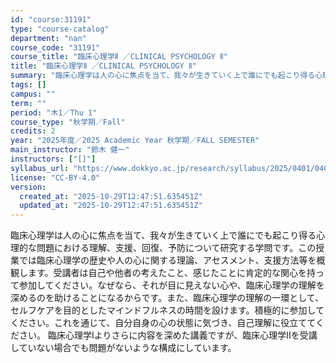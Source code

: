 ```yaml
---
id: "course:31191"
type: "course-catalog"
department: "nan"
course_code: "31191"
course_title: "臨床心理学Ⅱ ／CLINICAL PSYCHOLOGY Ⅱ"
title: "臨床心理学Ⅱ ／CLINICAL PSYCHOLOGY Ⅱ"
summary: "臨床心理学は人の心に焦点を当て、我々が生きていく上で誰にでも起こり得る心理的な問題における理解、支援、回復、予防について研究する学問です。この授業では臨床心理学の歴史や人の心に関する理論、アセスメント、支援方法等を概観します。受講者は自己や…"
tags: []
campus: ""
term: ""
period: "木1／Thu 1"
course_type: "秋学期／Fall"
credits: 2
year: "2025年度／2025 Academic Year 秋学期／FALL SEMESTER"
main_instructor: "鈴木 健一"
instructors: ["[]"]
syllabus_url: "https://www.dokkyo.ac.jp/research/syllabus/2025/0401/0401_31191_ja_JP.html"
license: "CC-BY-4.0"
version:
  created_at: "2025-10-29T12:47:51.635451Z"
  updated_at: "2025-10-29T12:47:51.635451Z"
---
```

臨床心理学は人の心に焦点を当て、我々が生きていく上で誰にでも起こり得る心理的な問題における理解、支援、回復、予防について研究する学問です。この授業では臨床心理学の歴史や人の心に関する理論、アセスメント、支援方法等を概観します。受講者は自己や他者の考えたこと、感じたことに肯定的な関心を持って参加してください。なぜなら、それが目に見えない心や、臨床心理学の理解を深めるのを助けることになるからです。また、臨床心理学の理解の一環として、セルフケアを目的としたマインドフルネスの時間を設けます。積極的に参加してください。これを通じて、自分自身の心の状態に気づき、自己理解に役立ててください。 臨床心理学Ⅰよりさらに内容を深めた講義ですが、臨床心理学Ⅱを受講していない場合でも問題がないような構成にしています。

